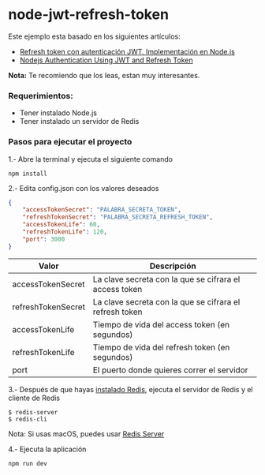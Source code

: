 # node-jwt-refresh-token

Este ejemplo esta basado en los siguientes artículos:

- [Refresh token con autenticación JWT. Implementación en Node.js](https://solidgeargroup.com/refresh-token-autenticacion-jwt-implementacion-nodejs?lang=es)
- [Nodejs Authentication Using JWT and Refresh Token](https://codeforgeek.com/2018/03/refresh-token-jwt-nodejs-authentication/)

**Nota:** Te recomiendo que los leas, estan muy interesantes.

### Requerimientos:

- Tener instalado Node.js
- Tener instalado un servidor de Redis

### Pasos para ejecutar el proyecto

1.- Abre la terminal y ejecuta el siguiente comando

```
npm install
```

2.- Edita config.json con los valores deseados

```json
{
    "accessTokenSecret": "PALABRA_SECRETA_TOKEN",
    "refreshTokenSecret": "PALABRA_SECRETA_REFRESH_TOKEN",
    "accessTokenLife": 60,
    "refreshTokenLife": 120,
    "port": 3000 
}
```

| Valor            | Descripción                                           |
| ---------------- |-------------------------------------------------------| 
|accessTokenSecret |La clave secreta con la que se cifrara el access token |
|refreshTokenSecret|La clave secreta con la que se cifrara el refresh token|
|accessTokenLife   |Tiempo de vida del access token (en segundos)          |
|refreshTokenLife  |Tiempo de vida del refresh token (en segundos)         |
|port              |El puerto donde quieres correr el servidor             | 

3.- Después de que hayas [instalado Redis](https://redis.io/download), ejecuta el servidor de Redis y el cliente de Redis

```
$ redis-server
$ redis-cli
```

Nota: Si usas macOS, puedes usar [Redis Server](https://langui.net/redis-server/)

4.- Ejecuta la aplicación

```
npm run dev
```
